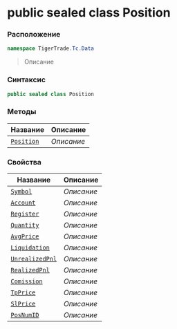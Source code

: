 
# public sealed class Position
### Расположение
```csharp
namespace TigerTrade.Tc.Data
```



> Описание

### Синтаксис
```csharp
public sealed class Position
```


### Методы
| Название | Описание |
| --- | --- |
| [`Position`](./Position.cs/Методы/Position.md) | *Описание* |

### Свойства
| Название | Описание |
| --- | --- |
| [`Symbol`](./Position.cs/Свойства/Symbol.md) | *Описание* |
| [`Account`](./Position.cs/Свойства/Account.md) | *Описание* |
| [`Register`](./Position.cs/Свойства/Register.md) | *Описание* |
| [`Quantity`](./Position.cs/Свойства/Quantity.md) | *Описание* |
| [`AvgPrice`](./Position.cs/Свойства/AvgPrice.md) | *Описание* |
| [`Liquidation`](./Position.cs/Свойства/Liquidation.md) | *Описание* |
| [`UnrealizedPnl`](./Position.cs/Свойства/UnrealizedPnl.md) | *Описание* |
| [`RealizedPnl`](./Position.cs/Свойства/RealizedPnl.md) | *Описание* |
| [`Comission`](./Position.cs/Свойства/Comission.md) | *Описание* |
| [`TpPrice`](./Position.cs/Свойства/TpPrice.md) | *Описание* |
| [`SlPrice`](./Position.cs/Свойства/SlPrice.md) | *Описание* |
| [`PosNumID`](./Position.cs/Свойства/PosNumID.md) | *Описание* |



